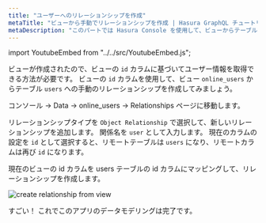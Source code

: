 ```yaml
---
title: "ユーザーへのリレーションシップを作成"
metaTitle: "ビューから手動でリレーションシップを作成 | Hasura GraphQL チュートリアル"
metaDescription: "このパートでは Hasura Console を使用して、ビューからテーブルへの手動でリレーションシップを作成する方法を学びます"
---
```


import YoutubeEmbed from "../../src/YoutubeEmbed.js";

<YoutubeEmbed link="https://www.youtube.com/embed/QuaNRk2c5KI" />

ビューが作成されたので、ビューの `id` カラムに基づいてユーザー情報を取得できる方法が必要です。 ビューの `id` カラムを使用して、ビュー `online_users` からテーブル `users` への手動のリレーションシップを作成してみましょう。

コンソール -> Data -> online_users -> Relationships ページに移動します。

リレーションシップタイプを `Object Relationship` で選択して、新しいリレーションシップを追加します。 関係名を `user` として入力します。
現在のカラムの設定を `id` として選択すると、リモートテーブルは `users` になり、リモートカラムは再び `id` になります。

現在のビューの id カラムを users テーブルの id カラムにマッピングして、リレーションシップを作成します。

![create relationship from view](https://graphql-engine-cdn.hasura.io/learn-hasura/assets/graphql-hasura/create-relationship-view.png)

すごい！ これでこのアプリのデータモデリングは完了です。
